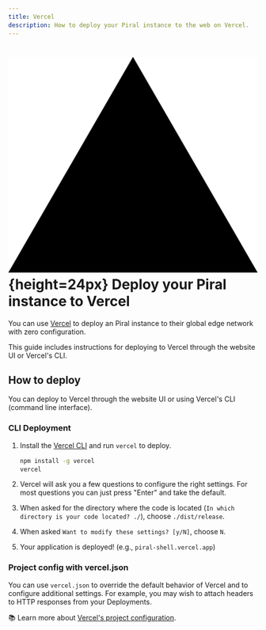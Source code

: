 ```yaml
---
title: Vercel
description: How to deploy your Piral instance to the web on Vercel.
---
```


# ![Vercel Logo](../logos/vercel.svg){height=24px} Deploy your Piral instance to Vercel

You can use [Vercel](http://vercel.com/) to deploy an Piral instance to their global edge network with zero configuration.

This guide includes instructions for deploying to Vercel through the website UI or Vercel's CLI.

## How to deploy

You can deploy to Vercel through the website UI or using Vercel's CLI (command line interface).

### CLI Deployment

1. Install the [Vercel CLI](https://vercel.com/cli) and run `vercel` to deploy.

    ```sh
    npm install -g vercel
    vercel
    ```

2. Vercel will ask you a few questions to configure the right settings. For most questions you can just press "Enter" and take the default.
3. When asked for the directory where the code is located (`In which directory is your code located? ./`), choose `./dist/release`.
4. When asked `Want to modify these settings? [y/N]`, choose `N`.
5. Your application is deployed! (e.g., `piral-shell.vercel.app`)

### Project config with vercel.json

You can use `vercel.json` to override the default behavior of Vercel and to configure additional settings. For example, you may wish to attach headers to HTTP responses from your Deployments.

📚 Learn more about [Vercel's project configuration](https://vercel.com/docs/project-configuration).
